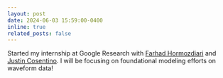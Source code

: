```yaml
---
layout: post
date: 2024-06-03 15:59:00-0400
inline: true
related_posts: false
---
```


Started my internship at Google Research with [Farhad Hormozdiari](https://research.google/people/107452/) and [Justin Cosentino](https://research.google/people/justincosentino/). I will be focusing on foundational modeling efforts on waveform data!